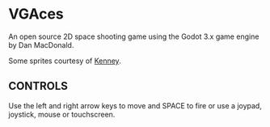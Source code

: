 # VGAces

An open source 2D space shooting game using the Godot 3.x game engine by Dan MacDonald.

Some sprites courtesy of [Kenney](https://kenney.nl/).

## CONTROLS

Use the left and right arrow keys to move and SPACE to fire or use a joypad, joystick, mouse or touchscreen.
